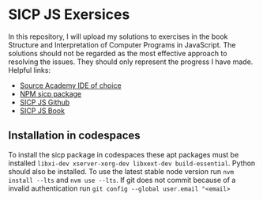 # SICP JS Exersices

In this repository, I will upload my solutions to exercises in the book Structure and Interpretation of Computer Programs in JavaScript. The solutions should not be regarded as the most effective approach to resolving the issues. They should only represent the progress I have made.
Helpful links:

- [Source Academy IDE of choice](https://about.sourceacademy.org/package/)
- [NPM sicp package](https://www.npmjs.com/package/sicp)
- [SICP JS Github](https://github.com/source-academy/sicp/blob/master/README.md)
- [SICP JS Book](https://sourceacademy.org/sicpjs/index)

## Installation in codespaces

To install the sicp package in codespaces these apt packages must be installed `libxi-dev xserver-xorg-dev libxext-dev build-essential`. Python should also be installed. To use the latest stable node version run `nvm install --lts` and `nvm use --lts`. If git does not commit because of a invalid authentication run `git config --global user.email "<email>`
